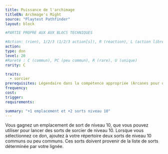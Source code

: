 ```yaml
---
title: Puissance de l'archimage
titleEN: Archmage's Might
source: "Playtest Pathfinder"
layout: block

#PARTIE PROPRE AUX AUX BLOCS TECHNIQUES

#Action: (rien), 1/2/3 (1/2/3 action[s]), R (réaction), L (action libre)
action: 
type: don
level: 20
#Rareté : C (commun), PC (peu commun), R (rare), U (unique)
rarity: C

traits:
  - sorcier
prerequisites: Légendaire dans la compétence appropriée (Arcanes pour un lanceur de sorts arcaniques, Nature pour un lanceur de sorts primaires, Occultisme pour un lanceur de sorts occultes, Religion pour un lanceur de sorts divins)
frequency: 
cost:
trigger: 
requirements: 

summary: "+1 emplacement et +2 sorts niveau 10"
---
```


Vous gagnez un emplacement de sort de niveau 10, que vous pouvez utiliser pour lancer des sorts de sorcier de niveau 10. Lorsque vous sélectionnez ce don, ajoutez à votre répertoire deux sorts de niveau 10 communs ou peu communs. Ces sorts doivent provenir de la liste de sorts déterminée par votre lignée.